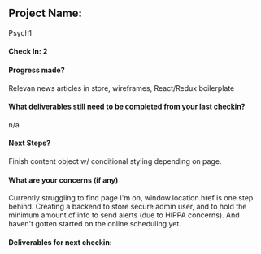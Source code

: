 ## Project Name:
Psych1

#### Check In: 2


#### Progress made?
Relevan news articles in store, wireframes, React/Redux boilerplate

#### What deliverables still need to be completed from your last checkin?
n/a

#### Next Steps?
Finish content object w/ conditional styling depending on page. 

#### What are your concerns (if any)
Currently struggling to find page I'm on, window.location.href is one step behind. Creating a backend to store secure admin user, and to hold the minimum amount of info to send alerts (due to HIPPA concerns). And haven't gotten started on the online scheduling yet.

#### Deliverables for next checkin:
